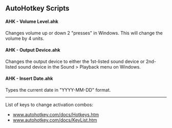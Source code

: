 ## AutoHotkey Scripts

#### AHK - Volume Level.ahk 
Changes volume up or down 2 "presses" in Windows. This will change the volume by 4 units.

#### AHK - Output Device.ahk
Changes the output device to either the 1st-listed sound device or 2nd-listed sound device in the Sound > Playback menu on Windows.

#### AHK - Insert Date.ahk
Types the current date in "YYYY-MM-DD" format.

---

List of keys to change activation combos: 
* www.autohotkey.com/docs/Hotkeys.htm
* www.autohotkey.com/docs/KeyList.htm
